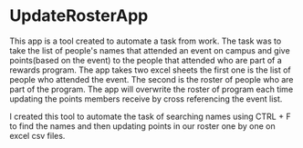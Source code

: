 # UpdateRosterApp

This app is a tool created to automate a task from work. The task was to take the list of people's names that attended an event on campus and give points(based on the event) to the people that attended who are part of a rewards program. The app takes two excel sheets the first one is the list of people who attended the event. The second is the roster of people who are part of the program. The app will overwrite the roster of program each time updating the points members receive by cross referencing the event list. 

I created this tool to automate the task of searching names using CTRL + F to find the names and  then updating points in our roster one by one on excel csv files.